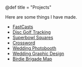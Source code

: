@def title = "Projects"

Here are some things I have made. 

- [FastCasts](/projects/fastcasts)
- [Disc Golf Tracking](/projects/disc_golf)
- [Superbowl Squares](/projects/superbowl_squares)
- [Crossword](/projects/crossword)
- [Wedding Photobooth](/projects/photobooth)
- [Wedding Graphic Design](/projects/wedding_design)
- [Birdie Brigade Map](/projects/birdie_brigade)
<!-- - [Bracket Simulation](/projects/bracket_viz) -->
<!-- - [Family Podcasts](/projects/podcasts) -->
<!-- - [Wood Home Videos](/projects/home_videos) -->
<!-- - [Fantasy Football Results Visualization](/projects/ff_viz) -->
